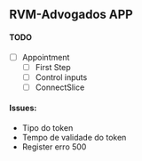## RVM-Advogados APP

#### TODO

- [ ] Appointment
  - [ ] First Step
  - [ ] Control inputs
  - [ ] ConnectSlice

#### Issues:

- Tipo do token
- Tempo de validade do token
- Register erro 500
